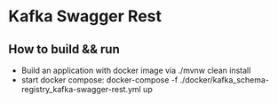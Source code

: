 # Kafka Swagger Rest
## How to build && run

- Build an application with docker image via ./mvnw clean install
- start docker compose: docker-compose -f ./docker/kafka_schema-registry_kafka-swagger-rest.yml up

